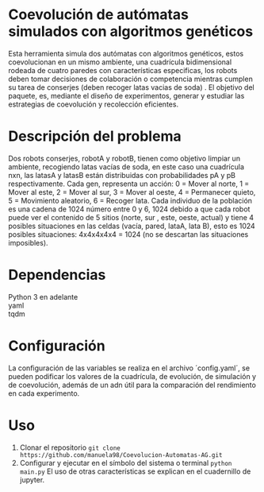 # Coevolución de autómatas simulados con algoritmos genéticos  
Esta herramienta simula dos autómatas con algoritmos genéticos, estos coevolucionan en un mismo ambiente, una cuadrícula bidimensional rodeada de cuatro paredes con características especificas, los robots deben tomar decisiones de colaboración o competencia mientras cumplen su tarea de conserjes (deben recoger latas vacias de soda) . El objetivo del paquete, es, mediante el diseño de experimentos, generar y estudiar las estrategias de coevolución y recolección eficientes.   
# Descripción del problema  
Dos robots conserjes, robotA y robotB, tienen como objetivo limpiar un ambiente, recogiendo latas vacías de soda,  en este caso una cuadrícula nxn, las latasA y latasB están distribuidas con probabilidades pA y pB respectivamente. Cada gen, representa un acción: 0 = Mover al norte,  1 = Mover al este, 2 = Mover al sur, 3 = Mover al oeste, 4 = Permanecer quieto, 5 = Movimiento aleatorio, 6 = Recoger lata. Cada individuo de la población es una cadena de 1024 número entre 0 y 6, 1024 debido a que cada robot puede ver el contenido de 5 sitios (norte, sur , este, oeste, actual)  y tiene 4 posibles situaciones en las celdas (vacía, pared, lataA, lata B), esto es 1024 posibles situaciones: 4x4x4x4x4 = 1024 (no se descartan las situaciones imposibles).
# Dependencias 
Python 3 en adelante  
yaml  
tqdm   
# Configuración  
La configuración de las variables se realiza en el archivo ´config.yaml´, se pueden podificar los valores de la cuadrícula, de evolución, de simulación y de coevolución, además de un adn útil para la comparación del rendimiento en cada experimento.
# Uso
1. Clonar el repositorio ```git clone https://github.com/manuela98/Coevolucion-Automatas-AG.git```  
2. Configurar y ejecutar en el símbolo del sistema o terminal ```python main.py```
El uso de otras características se explican en el cuadernillo de jupyter.
